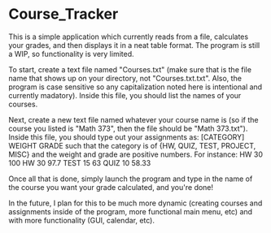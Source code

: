 # Course_Tracker

This is a simple application which currently reads from a file, calculates your grades, and then displays it in a neat table format. The program is still a WIP, so functionality is very limited.

To start, create a text file named "Courses.txt" (make sure that is the file name that shows up on your directory, not "Courses.txt.txt". Also, the program is case sensitive so any capitalization noted here is intentional and currently madatory). Inside this file, you should list the names of your courses. 

Next, create a new text file named whatever your course name is (so if the course you listed is "Math 373", then the file should be "Math 373.txt"). Inside this file, you should type out your assignments as:
[CATEGORY] WEIGHT GRADE
such that the category is of {HW, QUIZ, TEST, PROJECT, MISC} and the weight and grade are positive numbers. For instance:
HW 30 100
HW 30 97.7
TEST 15 63
QUIZ 10 58.33

Once all that is done, simply launch the program and type in the name of the course you want your grade calculated, and you're done!

In the future, I plan for this to be much more dynamic (creating courses and assignments inside of the program, more functional main menu, etc) and with more functionality (GUI, calendar, etc).